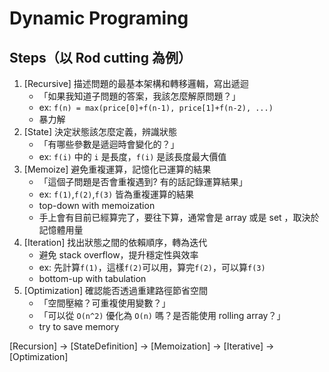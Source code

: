 # Dynamic Programing

## Steps（以 Rod cutting 為例）

1. [Recursive] 描述問題的最基本架構和轉移邏輯，寫出遞迴
   - 「如果我知道子問題的答案，我該怎麼解原問題？」
   - ex: `f(n) = max(price[0]+f(n-1), price[1]+f(n-2), ...)`
   - 暴力解
2. [State] 決定狀態該怎麼定義，辨識狀態
   - 「有哪些參數是遞迴時會變化的？」
   - ex: `f(i)` 中的 `i` 是長度，`f(i)` 是該長度最大價值
3. [Memoize] 避免重複運算，記憶化已運算的結果
   - 「這個子問題是否會重複遇到? 有的話記錄運算結果」
   - ex: `f(1)`,`f(2)`,`f(3)` 皆為重複運算的結果
   - top-down with memoization
   - 手上會有目前已經算完了，要往下算，通常會是 array 或是 set ，取決於記憶體用量
4. [Iteration] 找出狀態之間的依賴順序，轉為迭代
   - 避免 stack overflow，提升穩定性與效率
   - ex: 先計算`f(1)`，這樣`f(2)`可以用，算完`f(2)`，可以算`f(3)`
   - bottom-up with tabulation
5. [Optimization] 確認能否透過重建路徑節省空間
   - 「空間壓縮？可重複使用變數？」
   - 「可以從 `O(n^2)` 優化為 `O(n)` 嗎？是否能使用 rolling array？」
   - try to save memory

[Recursion] → [StateDefinition] → [Memoization] → [Iterative] → [Optimization]